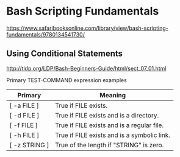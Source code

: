 # Bash Scripting Fundamentals

https://www.safaribooksonline.com/library/view/bash-scripting-fundamentals/9780134541730/

## Using Conditional Statements

http://tldp.org/LDP/Bash-Beginners-Guide/html/sect_07_01.html

Primary TEST-COMMAND expression examples

| Primary       | Meaning                                     |
|---------------|---------------------------------------------|
| [ -a FILE ]   | True if FILE exists.                        |
| [ -d FILE ]   | True if FILE exists and is a directory.     |
| [ -f FILE ]   | True if FILE exists and is a regular file.  |
| [ -h FILE ]   | True if FILE exists and is a symbolic link. |	
| [ -z STRING ] | True of the length if "STRING" is zero.     |
